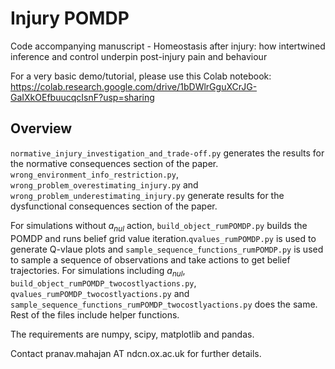 # Injury POMDP
Code accompanying manuscript - Homeostasis after injury: how intertwined inference and control underpin post-injury pain and behaviour

For a very basic demo/tutorial, please use this Colab notebook: https://colab.research.google.com/drive/1bDWlrGguXCrJG-GaIXkOEfbuucqcIsnF?usp=sharing

## Overview
`normative_injury_investigation_and_trade-off.py` generates the results for the normative consequences section of the paper. `wrong_environment_info_restriction.py`, `wrong_problem_overestimating_injury.py` and `wrong_problem_underestimating_injury.py` generate results for the dysfunctional consequences section of the paper. 

For simulations without $a_{nul}$ action, `build_object_rumPOMDP.py` builds the POMDP and runs belief grid value iteration.`qvalues_rumPOMDP.py` is used to generate Q-vlaue plots and `sample_sequence_functions_rumPOMDP.py` is used to sample a sequence of observations and take actions to get belief trajectories. For simulations including $a_{nul}$, `build_object_rumPOMDP_twocostlyactions.py`, `qvalues_rumPOMDP_twocostlyactions.py` and `sample_sequence_functions_rumPOMDP_twocostlyactions.py` does the same. Rest of the files include helper functions.

The requirements are numpy, scipy, matplotlib and pandas.

Contact pranav.mahajan AT ndcn.ox.ac.uk for further details.
